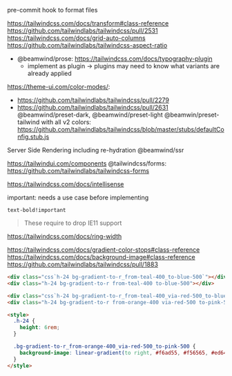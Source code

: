pre-commit hook to format files

https://tailwindcss.com/docs/transform#class-reference
https://github.com/tailwindlabs/tailwindcss/pull/2531
https://tailwindcss.com/docs/grid-auto-columns
https://github.com/tailwindlabs/tailwindcss-aspect-ratio

- @beamwind/prose: https://tailwindcss.com/docs/typography-plugin
  - implement as plugin -> plugins may need to know what variants are already applied

https://theme-ui.com/color-modes/:

- https://github.com/tailwindlabs/tailwindcss/pull/2279
- https://github.com/tailwindlabs/tailwindcss/pull/2631
  @beamwind/preset-dark, @beamwind/preset-light
  @beamwin/preset-tailwind with all v2 colors: https://github.com/tailwindlabs/tailwindcss/blob/master/stubs/defaultConfig.stub.js

Server Side Rendering including re-hydration
@beamwind/ssr

https://tailwindui.com/components
@tailwindcss/forms: https://github.com/tailwindlabs/tailwindcss-forms

https://tailwindcss.com/docs/intellisense

important: needs a use case before implementing

```
text-bold!important
```

> These require to drop IE11 support

https://tailwindcss.com/docs/ring-width

https://tailwindcss.com/docs/gradient-color-stops#class-reference
https://tailwindcss.com/docs/background-image#class-reference
https://github.com/tailwindlabs/tailwindcss/pull/1883

```html
<div class="css`h-24 bg-gradient-to-r_from-teal-400_to-blue-500`"></div>
<div class="h-24 bg-gradient-to-r from-teal-400 to-blue-500"></div>

<div class="css`h-24 bg-gradient-to-r_from-teal-400_via-red-500_to-blue-500`"></div>
<div class="h-24 bg-gradient-to-r from-orange-400 via-red-500 to-pink-500"></div>

<style>
  .h-24 {
    height: 6rem;
  }

  .bg-gradient-to-r_from-orange-400_via-red-500_to-pink-500 {
    background-image: linear-gradient(to right, #f6ad55, #f56565, #ed64a6);
  }
</style>
```
